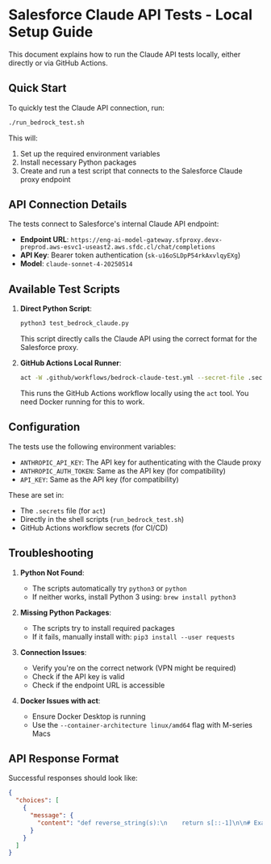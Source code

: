 # Salesforce Claude API Tests - Local Setup Guide

This document explains how to run the Claude API tests locally, either directly or via GitHub Actions.

## Quick Start

To quickly test the Claude API connection, run:

```bash
./run_bedrock_test.sh
```

This will:
1. Set up the required environment variables
2. Install necessary Python packages
3. Create and run a test script that connects to the Salesforce Claude proxy endpoint

## API Connection Details

The tests connect to Salesforce's internal Claude API endpoint:

- **Endpoint URL**: `https://eng-ai-model-gateway.sfproxy.devx-preprod.aws-esvc1-useast2.aws.sfdc.cl/chat/completions`
- **API Key**: Bearer token authentication (`sk-u16oSLDpP54rkAxvlqyEXg`)
- **Model**: `claude-sonnet-4-20250514`

## Available Test Scripts

1. **Direct Python Script**:
   ```bash
   python3 test_bedrock_claude.py
   ```
   
   This script directly calls the Claude API using the correct format for the Salesforce proxy.

2. **GitHub Actions Local Runner**:
   ```bash
   act -W .github/workflows/bedrock-claude-test.yml --secret-file .secrets --container-architecture linux/amd64
   ```
   
   This runs the GitHub Actions workflow locally using the `act` tool. You need Docker running for this to work.

## Configuration

The tests use the following environment variables:

- `ANTHROPIC_API_KEY`: The API key for authenticating with the Claude proxy
- `ANTHROPIC_AUTH_TOKEN`: Same as the API key (for compatibility)
- `API_KEY`: Same as the API key (for compatibility)

These are set in:
- The `.secrets` file (for `act`)
- Directly in the shell scripts (`run_bedrock_test.sh`)
- GitHub Actions workflow secrets (for CI/CD)

## Troubleshooting

1. **Python Not Found**:
   - The scripts automatically try `python3` or `python`
   - If neither works, install Python 3 using: `brew install python3`

2. **Missing Python Packages**:
   - The scripts try to install required packages
   - If it fails, manually install with: `pip3 install --user requests`

3. **Connection Issues**:
   - Verify you're on the correct network (VPN might be required)
   - Check if the API key is valid
   - Check if the endpoint URL is accessible

4. **Docker Issues with act**:
   - Ensure Docker Desktop is running
   - Use the `--container-architecture linux/amd64` flag with M-series Macs

## API Response Format

Successful responses should look like:

```json
{
  "choices": [
    {
      "message": {
        "content": "def reverse_string(s):\n    return s[::-1]\n\n# Example usage\nprint(reverse_string(\"hello\"))  # Outputs: olleh"
      }
    }
  ]
}
```